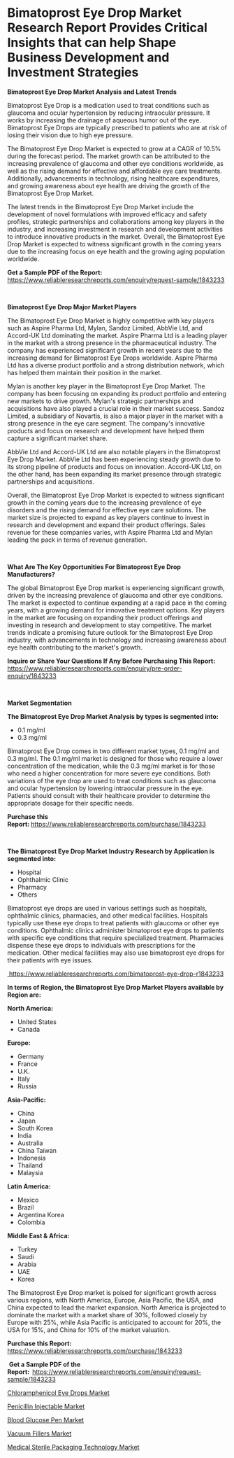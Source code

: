 <p><h1>Bimatoprost Eye Drop Market Research Report Provides Critical Insights that can help Shape Business Development and Investment Strategies</h1></p><p><strong>Bimatoprost Eye Drop Market Analysis and Latest Trends</strong></p>
<p><p>Bimatoprost Eye Drop is a medication used to treat conditions such as glaucoma and ocular hypertension by reducing intraocular pressure. It works by increasing the drainage of aqueous humor out of the eye. Bimatoprost Eye Drops are typically prescribed to patients who are at risk of losing their vision due to high eye pressure.</p><p>The Bimatoprost Eye Drop Market is expected to grow at a CAGR of 10.5% during the forecast period. The market growth can be attributed to the increasing prevalence of glaucoma and other eye conditions worldwide, as well as the rising demand for effective and affordable eye care treatments. Additionally, advancements in technology, rising healthcare expenditures, and growing awareness about eye health are driving the growth of the Bimatoprost Eye Drop Market.</p><p>The latest trends in the Bimatoprost Eye Drop Market include the development of novel formulations with improved efficacy and safety profiles, strategic partnerships and collaborations among key players in the industry, and increasing investment in research and development activities to introduce innovative products in the market. Overall, the Bimatoprost Eye Drop Market is expected to witness significant growth in the coming years due to the increasing focus on eye health and the growing aging population worldwide.</p></p>
<p><strong>Get a Sample PDF of the Report:&nbsp;</strong> <a href="https://www.reliableresearchreports.com/enquiry/request-sample/1843233">https://www.reliableresearchreports.com/enquiry/request-sample/1843233</a></p>
<p>&nbsp;</p>
<p><strong>Bimatoprost Eye Drop Major Market Players</strong></p>
<p><p>The Bimatoprost Eye Drop Market is highly competitive with key players such as Aspire Pharma Ltd, Mylan, Sandoz Limited, AbbVie Ltd, and Accord-UK Ltd dominating the market. Aspire Pharma Ltd is a leading player in the market with a strong presence in the pharmaceutical industry. The company has experienced significant growth in recent years due to the increasing demand for Bimatoprost Eye Drops worldwide. Aspire Pharma Ltd has a diverse product portfolio and a strong distribution network, which has helped them maintain their position in the market.</p><p>Mylan is another key player in the Bimatoprost Eye Drop Market. The company has been focusing on expanding its product portfolio and entering new markets to drive growth. Mylan's strategic partnerships and acquisitions have also played a crucial role in their market success. Sandoz Limited, a subsidiary of Novartis, is also a major player in the market with a strong presence in the eye care segment. The company's innovative products and focus on research and development have helped them capture a significant market share.</p><p>AbbVie Ltd and Accord-UK Ltd are also notable players in the Bimatoprost Eye Drop Market. AbbVie Ltd has been experiencing steady growth due to its strong pipeline of products and focus on innovation. Accord-UK Ltd, on the other hand, has been expanding its market presence through strategic partnerships and acquisitions.</p><p>Overall, the Bimatoprost Eye Drop Market is expected to witness significant growth in the coming years due to the increasing prevalence of eye disorders and the rising demand for effective eye care solutions. The market size is projected to expand as key players continue to invest in research and development and expand their product offerings. Sales revenue for these companies varies, with Aspire Pharma Ltd and Mylan leading the pack in terms of revenue generation.</p></p>
<p>&nbsp;</p>
<p><strong>What Are The Key Opportunities For Bimatoprost Eye Drop Manufacturers?</strong></p>
<p><p>The global Bimatoprost Eye Drop market is experiencing significant growth, driven by the increasing prevalence of glaucoma and other eye conditions. The market is expected to continue expanding at a rapid pace in the coming years, with a growing demand for innovative treatment options. Key players in the market are focusing on expanding their product offerings and investing in research and development to stay competitive. The market trends indicate a promising future outlook for the Bimatoprost Eye Drop industry, with advancements in technology and increasing awareness about eye health contributing to the market's growth.</p></p>
<p><strong>Inquire or Share Your Questions If Any Before Purchasing This Report:</strong> <a href="https://www.reliableresearchreports.com/enquiry/pre-order-enquiry/1843233">https://www.reliableresearchreports.com/enquiry/pre-order-enquiry/1843233</a></p>
<p>&nbsp;</p>
<p><strong>Market Segmentation</strong></p>
<p><strong>The Bimatoprost Eye Drop Market Analysis by types is segmented into:</strong></p>
<p><ul><li>0.1 mg/ml</li><li>0.3 mg/ml</li></ul></p>
<p><p>Bimatoprost Eye Drop comes in two different market types, 0.1 mg/ml and 0.3 mg/ml. The 0.1 mg/ml market is designed for those who require a lower concentration of the medication, while the 0.3 mg/ml market is for those who need a higher concentration for more severe eye conditions. Both variations of the eye drop are used to treat conditions such as glaucoma and ocular hypertension by lowering intraocular pressure in the eye. Patients should consult with their healthcare provider to determine the appropriate dosage for their specific needs.</p></p>
<p><strong>Purchase this Report:&nbsp;</strong><a href="https://www.reliableresearchreports.com/purchase/1843233">https://www.reliableresearchreports.com/purchase/1843233</a></p>
<p>&nbsp;</p>
<p><strong>The Bimatoprost Eye Drop Market Industry Research by Application is segmented into:</strong></p>
<p><ul><li>Hospital</li><li>Ophthalmic Clinic</li><li>Pharmacy</li><li>Others</li></ul></p>
<p><p>Bimatoprost eye drops are used in various settings such as hospitals, ophthalmic clinics, pharmacies, and other medical facilities. Hospitals typically use these eye drops to treat patients with glaucoma or other eye conditions. Ophthalmic clinics administer bimatoprost eye drops to patients with specific eye conditions that require specialized treatment. Pharmacies dispense these eye drops to individuals with prescriptions for the medication. Other medical facilities may also use bimatoprost eye drops for their patients with eye issues.</p></p>
<p><a href="https://www.reliableresearchreports.com/bimatoprost-eye-drop-r1843233">&nbsp;https://www.reliableresearchreports.com/bimatoprost-eye-drop-r1843233</a></p>
<p><strong>In terms of Region, the Bimatoprost Eye Drop Market Players available by Region are:</strong></p>
<p>
    <p> <strong> North America: </strong>
        <ul>
            <li>United States</li>
            <li>Canada</li>
        </ul>
        </p> 
    <p> <strong> Europe: </strong>
        <ul>
            <li>Germany</li>
            <li>France</li>
            <li>U.K.</li>
            <li>Italy</li>
            <li>Russia</li>
        </ul>
        </p> 
    <p> <strong> Asia-Pacific: </strong>
        <ul>
            <li>China</li>
            <li>Japan</li>
            <li>South Korea</li>
            <li>India</li>
            <li>Australia</li>
            <li>China Taiwan</li>
            <li>Indonesia</li>
            <li>Thailand</li>
            <li>Malaysia</li>
        </ul>
        </p> 
    <p> <strong> Latin America: </strong>
        <ul>
            <li>Mexico</li>
            <li>Brazil</li>
            <li>Argentina Korea</li>
            <li>Colombia</li>
        </ul>
        </p> 
    <p> <strong> Middle East & Africa: </strong>
        <ul>
            <li>Turkey</li>
            <li>Saudi</li>
            <li>Arabia</li>
            <li>UAE</li>
            <li>Korea</li>
        </ul>
    </p>
    </p>
<p><p>The Bimatoprost Eye Drop market is poised for significant growth across various regions, with North America, Europe, Asia Pacific, the USA, and China expected to lead the market expansion. North America is projected to dominate the market with a market share of 30%, followed closely by Europe with 25%, while Asia Pacific is anticipated to account for 20%, the USA for 15%, and China for 10% of the market valuation.</p></p>
<p><strong>Purchase this Report: </strong><a href="https://www.reliableresearchreports.com/purchase/1843233">https://www.reliableresearchreports.com/purchase/1843233</a></p>
<p>&nbsp;<strong>Get a Sample PDF of the Report:&nbsp;&nbsp;</strong><a href="https://www.reliableresearchreports.com/enquiry/request-sample/1843233">https://www.reliableresearchreports.com/enquiry/request-sample/1843233</a></p>
<p><strong></strong></p>
<p><p><a href="https://github.com/julyju69/Market-Research-Report-List-4/blob/main/chloramphenicol-eye-drops-market.md">Chloramphenicol Eye Drops Market</a></p><p><a href="https://github.com/gdfhhhj/Market-Research-Report-List-6/blob/main/penicillin-injectable-market.md">Penicillin Injectable Market</a></p><p><a href="https://www.linkedin.com/pulse/blood-glucose-pen-market-size-share-analysis-growth-trends-bbigf?trackingId=8h7U86k%2FSFGB0s9lpHxtMA%3D%3D">Blood Glucose Pen Market</a></p><p><a href="https://medium.com/@broderickleannon/vacuum-fillers-market-size-by-type-automatic-semi-automatic-by-product-food-2289ba31ac70">Vacuum Fillers Market</a></p><p><a href="https://www.linkedin.com/pulse/global-medical-sterile-packaging-technology-market-projected-3aalf?trackingId=kHR5NFNDTk6whLjNdAD%2F4w%3D%3D">Medical Sterile Packaging Technology Market</a></p></p>
